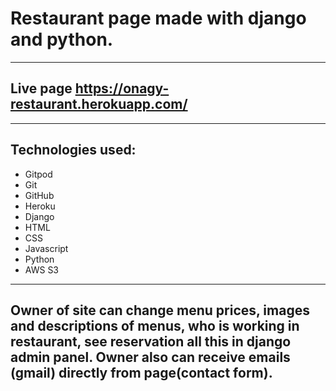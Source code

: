 # Restaurant page made with django and python.

---

## Live page https://onagy-restaurant.herokuapp.com/  

---

## Technologies used: 
* Gitpod
* Git
* GitHub
* Heroku
* Django
* HTML
* CSS
* Javascript 
* Python 
* AWS S3

---

## Owner of site can change menu prices, images and descriptions of menus, who is working in restaurant, see reservation all this in django admin panel. Owner also can receive emails (gmail) directly from page(contact form).